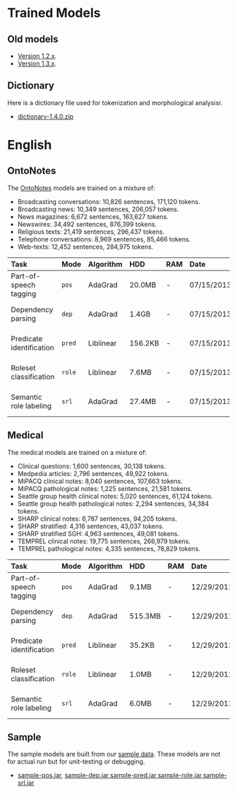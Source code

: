 # Trained Models #

## Old models ##

  * [Version 1.2.x](TrainedModelsOld.md).
  * [Version 1.3.x](TrainedModels13.md).

## Dictionary ##

Here is a dictionary file used for tokenization and morphological analysisr.
  * [dictionary-1.4.0.zip](https://bitbucket.org/jdchoi77/models/downloads/dictionary-1.4.0.zip)

# English #

## OntoNotes ##

The [OntoNotes](http://www.bbn.com/ontonotes/) models are trained on a mixture of:

  * Broadcasting conversations: 10,826 sentences, 171,120 tokens.
  * Broadcasting news: 10,349 sentences, 206,057 tokens.
  * News magazines: 6,672 sentences, 163,627 tokens.
  * Newswires: 34,492 sentences, 876,399 tokens.
  * Religious texts: 21,419 sentences, 296,437 tokens.
  * Telephone conversations: 8,969 sentences, 85,466 tokens.
  * Web-texts: 12,452 sentences, 284,975 tokens.

| **Task** | **Mode** |  **Algorithm** | **HDD** | **RAM** | **Date** | **Download** |
|:---------|:---------|:---------------|:--------|:--------|:---------|:-------------|
| Part-of-speech tagging | `pos`    | AdaGrad        | 20.0MB  | -       | 07/15/2013 | [ontonotes-en-pos-1.4.0.tgz](https://bitbucket.org/jdchoi77/models/downloads/ontonotes-en-pos-1.4.0.tgz) |
| Dependency parsing | `dep`    | AdaGrad        | 1.4GB   | -       | 07/15/2013 | [ontonotes-en-dep-1.4.0.tgz](https://bitbucket.org/jdchoi77/models/downloads/ontonotes-en-dep-1.4.0.tgz) |
| Predicate identification | `pred`   | Liblinear      | 156.2KB | -       | 07/15/2013 | [ontonotes-en-pred-1.4.0.tgz](https://bitbucket.org/jdchoi77/models/downloads/ontonotes-en-pred-1.4.0.tgz) |
| Roleset classification | `role`   | Liblinear      | 7.6MB   | -       | 07/15/2013 | [ontonotes-en-role-1.4.0.tgz](https://bitbucket.org/jdchoi77/models/downloads/ontonotes-en-role-1.4.0.tgz) |
| Semantic role labeling | `srl`    | AdaGrad        | 27.4MB  | -       | 07/15/2013 | [ontonotes-en-srl-1.4.2.tgz](https://bitbucket.org/jdchoi77/models/downloads/ontonotes-en-srl-1.4.2.tgz) |

## Medical ##

The medical models are trained on a mixture of:

  * Clinical questions: 1,600 sentences, 30,138 tokens.
  * Medpedia articles: 2,796 sentences, 49,922 tokens.
  * MiPACQ clinical notes: 8,040 sentences, 107,663 tokens.
  * MiPACQ pathological notes: 1,225 sentences, 21,581 tokens.
  * Seattle group health clinical notes: 5,020 sentences, 61,124 tokens.
  * Seattle group health pathological notes: 2,294 sentences, 34,384 tokens.
  * SHARP clinical notes: 6,787 sentences, 94,205 tokens.
  * SHARP stratified: 4,316 sentences, 43,037 tokens.
  * SHARP stratified SGH: 4,963 sentences, 49,081 tokens.
  * TEMPREL clinical notes: 19,775 sentences, 266,979 tokens.
  * TEMPREL pathological notes: 4,335 sentences, 78,829 tokens.

| **Task** | **Mode** |  **Algorithm** | **HDD** | **RAM** | **Date** | **Download** |
|:---------|:---------|:---------------|:--------|:--------|:---------|:-------------|
| Part-of-speech tagging | `pos`    | AdaGrad        | 9.1MB   | -       | 12/29/2012 | [mayo-pos-1.4.0.tgz](https://bitbucket.org/jdchoi77/models/downloads/mayo-pos-1.4.0.tgz) |
| Dependency parsing | `dep`    | AdaGrad        | 515.3MB | -       | 12/29/2012 | [mayo-dep-1.4.0.tgz](https://bitbucket.org/jdchoi77/models/downloads/mayo-dep-1.4.0.tgz) |
| Predicate identification | `pred`   | Liblinear      | 35.2KB  | -       | 12/29/2012 | [mayo-pred-1.4.0.tgz](https://bitbucket.org/jdchoi77/models/downloads/mayo-pred-1.4.0.tgz) |
| Roleset classification | `role`   | Liblinear      | 1.0MB   | -       | 12/29/2012 | [mayo-role-1.4.0.tgz](https://bitbucket.org/jdchoi77/models/downloads/mayo-role-1.4.0.tgz) |
| Semantic role labeling | `srl`    | AdaGrad        | 6.0MB   | -       | 12/29/2012 | [mayo-srl-1.4.2.tgz](https://bitbucket.org/jdchoi77/models/downloads/mayo-srl-1.4.2.tgz) |

## Sample ##

The sample models are built from our [sample data](http://clearnlp.googlecode.com/git/src/main/resources/sample-dev/trn).  These models are not for actual run but for unit-testing or debugging.

  * [sample-pos.jar](https://bitbucket.org/jdchoi77/models/downloads/sample-en-pos-1.4.0.tgz), [sample-dep.jar](https://bitbucket.org/jdchoi77/models/downloads/sample-en-dep-1.4.0.tgz),[sample-pred.jar](https://bitbucket.org/jdchoi77/models/downloads/sample-en-pred-1.4.0.tgz),[sample-role.jar](https://bitbucket.org/jdchoi77/models/downloads/sample-en-role-1.4.0.tgz),[sample-srl.jar](https://bitbucket.org/jdchoi77/models/downloads/sample-en-srl-1.4.0.tgz)